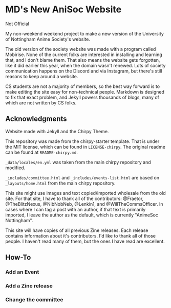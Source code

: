 # MD's New AniSoc Website

Not Official

My non-weekend weekend project to make a new version of the University of Nottingham Anime Society's website.

The old version of the society website was made with a program called Mobirise. None of the current folks are interested in installing and learning that, and I don't blame them. That also means the website gets forgotten, like it did earlier this year, when the domain wasn't renewed. Lots of society communication happens on the Discord and via Instagram, but there's still reasons to keep around a website.

CS students are not a majority of members, so the best way forward is to make editing the site easy for non-technical people. Markdown is designed to fix that exact problem, and Jekyll powers thousands of blogs, many of which are not written by CS folks.








## Acknowledgments

Website made with Jekyll and the Chirpy Theme.

This repository was made from the chirpy-starter template. That is under the MIT license, which can be found in `LICENSE-chirpy`. The original readme can be found at `README-chirpy.md`.

`_data/locales/en.yml` was taken from the main chirpy repository and modified.

`_includes/committee.html` and `_includes/events-list.html` are based on `_layouts/home.html` from the main chirpy repository.


This site might use images and text copied/imported wholesale from the old site. For that site, I have to thank all of the contributors: @Fraetor, @TheBlitzNexus, @NibNobNeb, @Lenkin1, and @WillTheCommsOfficer. In cases where I can tag a post with an author, if that text is primarily imported, I leave the author as the default, which is currently "AnimeSoc Nottingham".

This site will have copies of all previous Zine releases. Each release contains information about it's contributors. I'd like to thank all of those people. I haven't read many of them, but the ones I have read are excellent.



## How-To

### Add an Event

### Add a Zine release

### Change the committee